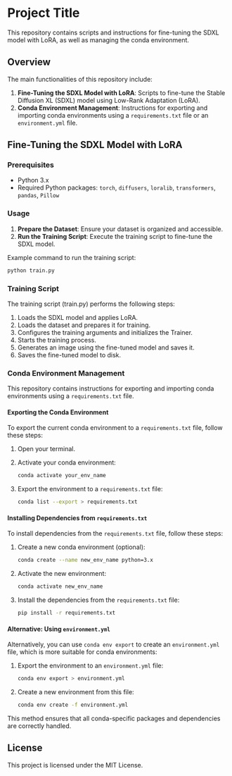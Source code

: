 # Project Title

This repository contains scripts and instructions for fine-tuning the SDXL model with LoRA, as well as managing the conda environment.

## Overview

The main functionalities of this repository include:

1. **Fine-Tuning the SDXL Model with LoRA**: Scripts to fine-tune the Stable Diffusion XL (SDXL) model using Low-Rank Adaptation (LoRA).
2. **Conda Environment Management**: Instructions for exporting and importing conda environments using a `requirements.txt` file or an `environment.yml` file.

## Fine-Tuning the SDXL Model with LoRA

### Prerequisites

- Python 3.x
- Required Python packages: `torch`, `diffusers`, `loralib`, `transformers`, `pandas`, `Pillow`

### Usage

1. **Prepare the Dataset**: Ensure your dataset is organized and accessible.
2. **Run the Training Script**: Execute the training script to fine-tune the SDXL model.

Example command to run the training script:

```sh
python train.py
```

### Training Script

The training script (train.py) performs the following steps:

1. Loads the SDXL model and applies LoRA.
2. Loads the dataset and prepares it for training.
3. Configures the training arguments and initializes the Trainer.
4. Starts the training process.
5. Generates an image using the fine-tuned model and saves it.
6. Saves the fine-tuned model to disk.


### Conda Environment Management

This repository contains instructions for exporting and importing conda environments using a `requirements.txt` file.

#### Exporting the Conda Environment

To export the current conda environment to a `requirements.txt` file, follow these steps:

1. Open your terminal.
2. Activate your conda environment:

    ```sh
    conda activate your_env_name
    ```

3. Export the environment to a `requirements.txt` file:

    ```sh
    conda list --export > requirements.txt
    ```

#### Installing Dependencies from `requirements.txt`

To install dependencies from the `requirements.txt` file, follow these steps:

1. Create a new conda environment (optional):

    ```sh
    conda create --name new_env_name python=3.x
    ```

2. Activate the new environment:

    ```sh
    conda activate new_env_name
    ```

3. Install the dependencies from the `requirements.txt` file:

    ```sh
    pip install -r requirements.txt
    ```

#### Alternative: Using `environment.yml`

Alternatively, you can use `conda env export` to create an `environment.yml` file, which is more suitable for conda environments:

1. Export the environment to an `environment.yml` file:

    ```sh
    conda env export > environment.yml
    ```

2. Create a new environment from this file:

    ```sh
    conda env create -f environment.yml
    ```

This method ensures that all conda-specific packages and dependencies are correctly handled.

## License

This project is licensed under the MIT License.